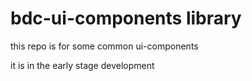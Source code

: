 # bdc-ui-components library
this repo is for some common ui-components

it is in the early stage development
